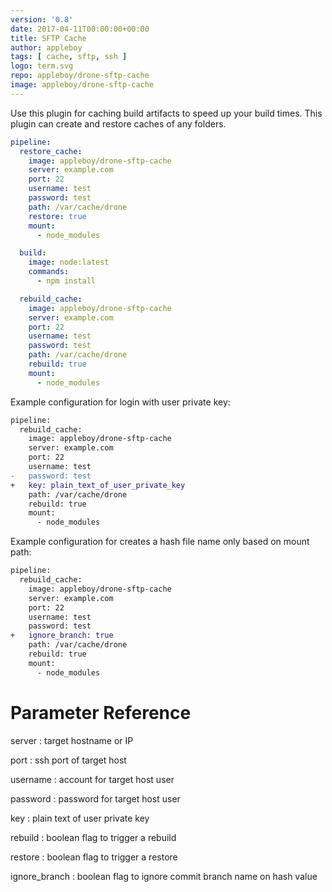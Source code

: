 ```yaml
---
version: '0.8'
date: 2017-04-11T00:00:00+00:00
title: SFTP Cache
author: appleboy
tags: [ cache, sftp, ssh ]
logo: term.svg
repo: appleboy/drone-sftp-cache
image: appleboy/drone-sftp-cache
---
```


Use this plugin for caching build artifacts to speed up your build times. This plugin can create and restore caches of any folders.

```yaml
pipeline:
  restore_cache:
    image: appleboy/drone-sftp-cache
    server: example.com
    port: 22
    username: test
    password: test
    path: /var/cache/drone
    restore: true
    mount:
      - node_modules

  build:
    image: node:latest
    commands:
      - npm install

  rebuild_cache:
    image: appleboy/drone-sftp-cache
    server: example.com
    port: 22
    username: test
    password: test
    path: /var/cache/drone
    rebuild: true
    mount:
      - node_modules
```

Example configuration for login with user private key:

```diff
pipeline:
  rebuild_cache:
    image: appleboy/drone-sftp-cache
    server: example.com
    port: 22
    username: test
-   password: test
+   key: plain_text_of_user_private_key
    path: /var/cache/drone
    rebuild: true
    mount:
      - node_modules
```

Example configuration for creates a hash file name only based on mount path:

```diff
pipeline:
  rebuild_cache:
    image: appleboy/drone-sftp-cache
    server: example.com
    port: 22
    username: test
    password: test
+   ignore_branch: true
    path: /var/cache/drone
    rebuild: true
    mount:
      - node_modules
```

# Parameter Reference

server
: target hostname or IP

port
: ssh port of target host

username
: account for target host user

password
: password for target host user

key
: plain text of user private key

rebuild
: boolean flag to trigger a rebuild

restore
: boolean flag to trigger a restore

ignore_branch
: boolean flag to ignore commit branch name on hash value
